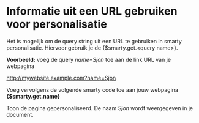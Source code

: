 # Informatie uit een URL gebruiken voor personalisatie

Het is mogelijk om de query string uit een URL te gebruiken in smarty
personalisatie. Hiervoor gebruik je de {\$smarty.get.\<query name\>}.

**Voorbeeld:** voeg de query *name=Sjon* toe aan de link URL van je
webpagina

http://mywebsite.example.com?name=Sjon

Voeg vervolgens de volgende smarty code toe aan jouw
webpagina **{$smarty.get.name}**

Toon de pagina gepersonaliseerd. De naam *Sjon* wordt weergegeven in je
document.
